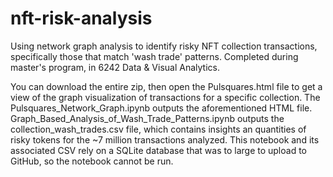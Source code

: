 # nft-risk-analysis
Using network graph analysis to identify risky NFT collection transactions, specifically those that match 'wash trade' patterns. Completed during master's program, in 6242 Data &amp; Visual Analytics.

You can download the entire zip, then open the Pulsquares.html file to get a view of the graph visualization of transactions for a specific collection. The Pulsquares_Network_Graph.ipynb outputs the aforementioned HTML file. Graph_Based_Analysis_of_Wash_Trade_Patterns.ipynb outputs the collection_wash_trades.csv file, which contains insights an quantities of risky tokens for the ~7 million transactions analyzed. This notebook and its associated CSV rely on a SQLite database that was to large to upload to GitHub, so the notebook cannot be run.
